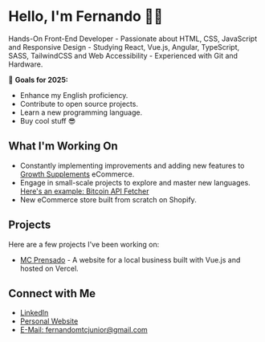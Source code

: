 # Hello, I'm Fernando 🧑‍💻

Hands-On Front-End Developer - Passionate about HTML, CSS, JavaScript and Responsive Design - Studying React, Vue.js, Angular, TypeScript, SASS, TailwindCSS and Web Accessibility - Experienced with Git and Hardware.

🎯 **Goals for 2025:**
  - Enhance my English proficiency.
  - Contribute to open source projects.
  - Learn a new programming language.
  - Buy cool stuff 😎

## What I'm Working On

- Constantly implementing improvements and adding new features to [Growth Supplements](https://www.gsuplementos.com.br/) eCommerce.
- Engage in small-scale projects to explore and master new languages. [Here's an example: Bitcoin API Fetcher](https://github.com/fernandojrdev/bitcoin-api-fetcher) 
- New eCommerce store built from scratch on Shopify.

## Projects

Here are a few projects I've been working on:

- [MC Prensado](https://mcprensado.com.br/links) - A website for a local business built with Vue.js and hosted on Vercel.

## Connect with Me

- [LinkedIn](https://www.linkedin.com/in/feferjr/)
- [Personal Website](https://fernandojr.vercel.app/)
- [E-Mail: fernandomtcjunior@gmail.com](mailto:fernandomtcjunior@gmail.com)
